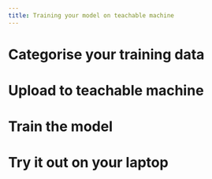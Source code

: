 ```yaml
---
title: Training your model on teachable machine
---
```


# Categorise your training data

# Upload to teachable machine

# Train the model

# Try it out on your laptop
